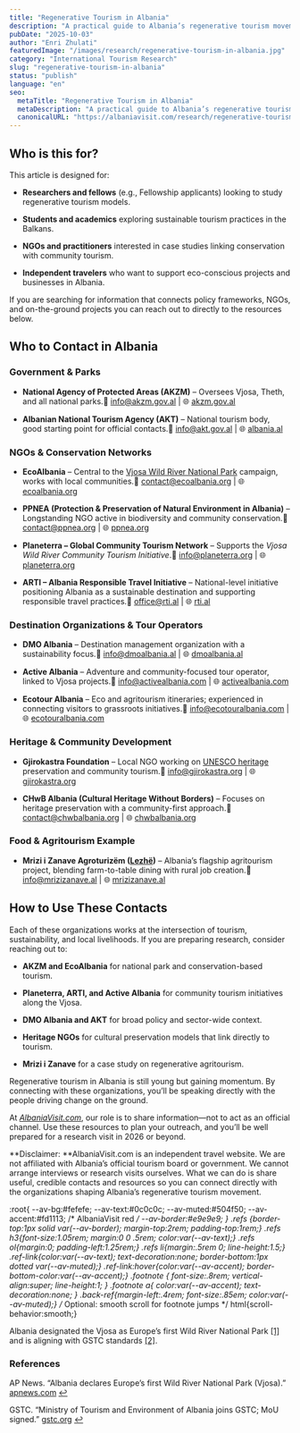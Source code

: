 ```yaml
---
title: "Regenerative Tourism in Albania"
description: "A practical guide to Albania’s regenerative tourism movement—featuring NGOs, park contacts, and community-led initiatives researchers can reach."
pubDate: "2025-10-03"
author: "Enri Zhulati"
featuredImage: "/images/research/regenerative-tourism-in-albania.jpg"
category: "International Tourism Research"
slug: "regenerative-tourism-in-albania"
status: "publish"
language: "en"
seo:
  metaTitle: "Regenerative Tourism in Albania"
  metaDescription: "A practical guide to Albania’s regenerative tourism movement—featuring NGOs, park contacts, and community-led initiatives researchers can reach."
  canonicalURL: "https://albaniavisit.com/research/regenerative-tourism-in-albania/"
---
```


## Who is this for?

This article is designed for:

- **Researchers and fellows** (e.g., Fellowship applicants) looking to study regenerative tourism models.

- **Students and academics** exploring sustainable tourism practices in the Balkans.

- **NGOs and practitioners** interested in case studies linking conservation with community tourism.

- **Independent travelers** who want to support eco-conscious projects and businesses in Albania.

If you are searching for information that connects policy frameworks, NGOs, and on-the-ground projects you can reach out to directly to the resources below. 

## Who to Contact in Albania

### Government & Parks

- **National Agency of Protected Areas (AKZM)** – Oversees Vjosa, Theth, and all national parks.📧 [info@akzm.gov.al](mailto:info@akzm.gov.al) | 🌐 [akzm.gov.al](https://akzm.gov.al/)

- **Albanian National Tourism Agency (AKT)** – National tourism body, good starting point for official contacts.📧 [info@akt.gov.al](mailto:info@akt.gov.al) | 🌐 [albania.al](https://albania.al/)

### NGOs & Conservation Networks

- **EcoAlbania** – Central to the [Vjosa Wild River National Park](https://albaniavisit.com/attractions/vjosa-river/) campaign, works with local communities.📧 [contact@ecoalbania.org](mailto:contact@ecoalbania.org) | 🌐 [ecoalbania.org](https://ecoalbania.org/)

- **PPNEA (Protection & Preservation of Natural Environment in Albania)** – Longstanding NGO active in biodiversity and community conservation.📧 [contact@ppnea.org](mailto:contact@ppnea.org) | 🌐 [ppnea.org](https://ppnea.org/)

- **Planeterra – Global Community Tourism Network** – Supports the *Vjosa Wild River Community Tourism Initiative*.📧 [info@planeterra.org](mailto:info@planeterra.org) | 🌐 [planeterra.org](https://planeterra.org/)

- **ARTI – Albania Responsible Travel Initiative** – National-level initiative positioning Albania as a sustainable destination and supporting responsible travel practices.📧 office@rti.al | 🌐 [rti.al](http://rti.al)

### Destination Organizations & Tour Operators

- **DMO Albania** – Destination management organization with a sustainability focus.📧 [info@dmoalbania.al](mailto:info@dmoalbania.al) | 🌐 [dmoalbania.al](https://dmoalbania.al/)

- **Active Albania** – Adventure and community-focused tour operator, linked to Vjosa projects.📧 [info@activealbania.com](mailto:info@activealbania.com) | 🌐 [activealbania.com](https://activealbania.com/)

- **Ecotour Albania** – Eco and agritourism itineraries; experienced in connecting visitors to grassroots initiatives.📧 [info@ecotouralbania.com](mailto:info@ecotouralbania.com) | 🌐 [ecotouralbania.com](https://ecotouralbania.com/)

### Heritage & Community Development

- **Gjirokastra Foundation** – Local NGO working on [UNESCO heritage](https://albaniavisit.com/attractions/unesco-world-heritage-sites/) preservation and community tourism.📧 [info@gjirokastra.org](mailto:info@gjirokastra.org) | 🌐 [gjirokastra.org](https://gjirokastra.org/)

- **CHwB Albania (Cultural Heritage Without Borders)** – Focuses on heritage preservation with a community-first approach.📧 [contact@chwbalbania.org](mailto:contact@chwbalbania.org) | 🌐 [chwbalbania.org](https://chwbalbania.org/)

### Food & Agritourism Example

- **Mrizi i Zanave Agroturizëm ([Lezhë](https://albaniavisit.com/destinations/lezhe/))** – Albania’s flagship agritourism project, blending farm-to-table dining with rural job creation.📧 [info@mrizizanave.al](mailto:info@mrizizanave.al) | 🌐 [mrizizanave.al](https://mrizizanave.al/)

## How to Use These Contacts

Each of these organizations works at the intersection of tourism, sustainability, and local livelihoods. If you are preparing research, consider reaching out to:

- **AKZM and EcoAlbania** for national park and conservation-based tourism.

- **Planeterra, ARTI, and Active Albania** for community tourism initiatives along the Vjosa.

- **DMO Albania and AKT** for broad policy and sector-wide context.

- **Heritage NGOs** for cultural preservation models that link directly to tourism.

- **Mrizi i Zanave** for a case study on regenerative agritourism.

Regenerative tourism in Albania is still young but gaining momentum. By connecting with these organizations, you’ll be speaking directly with the people driving change on the ground.

At *[AlbaniaVisit.com](http://AlbaniaVisit.com)*, our role is to share information—not to act as an official channel. Use these resources to plan your outreach, and you’ll be well prepared for a research visit in 2026 or beyond.

**Disclaimer: **AlbaniaVisit.com is an independent travel website. We are not affiliated with Albania’s official tourism board or government. We cannot arrange interviews or research visits ourselves. What we can do is share useful, credible contacts and resources so you can connect directly with the organizations shaping Albania’s regenerative tourism movement.

:root{
--av-bg:#fefefe;
--av-text:#0c0c0c;
--av-muted:#504f50;
--av-accent:#fd1113; /* AlbaniaVisit red */
--av-border:#e9e9e9;
}
.refs {border-top:1px solid var(--av-border); margin-top:2rem; padding-top:1rem;}
.refs h3{font-size:1.05rem; margin:0 0 .5rem; color:var(--av-text);}
.refs ol{margin:0; padding-left:1.25rem;}
.refs li{margin:.5rem 0; line-height:1.5;}
.ref-link{color:var(--av-text); text-decoration:none; border-bottom:1px dotted var(--av-muted);}
.ref-link:hover{color:var(--av-accent); border-bottom-color:var(--av-accent);}
.footnote {
font-size:.8rem; vertical-align:super; line-height:1;
}
.footnote a{
color:var(--av-accent); text-decoration:none;
}
.back-ref{margin-left:.4rem; font-size:.85em; color:var(--av-muted);}
/* Optional: smooth scroll for footnote jumps */
html{scroll-behavior:smooth;}

Albania designated the Vjosa as Europe’s first Wild River National Park
[[1]](#ref-vjosa)
and is aligning with GSTC standards
[[2]](#ref-gstc).

### References

AP News. “Albania declares Europe’s first Wild River National Park (Vjosa).”
[apnews.com](https://apnews.com/article/124d351f9c0c45468032bc350d31df42)
[↩](#fn1)

GSTC. “Ministry of Tourism and Environment of Albania joins GSTC; MoU signed.”
[gstc.org](https://www.gstc.org/ministry-of-tourism-and-environment-of-albania-joins-and-signs-mou-with-gstc/)
[↩](#fn2)
